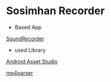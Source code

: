 # Sosimhan Recorder





- Based App
 
[SoundRecorder](https://github.com/dkim0419/SoundRecorder)

- used Library

[Android Asset Studio](https://github.com/romannurik/AndroidAssetStudio)

[mp4parser](https://code.google.com/archive/p/mp4parser/)
